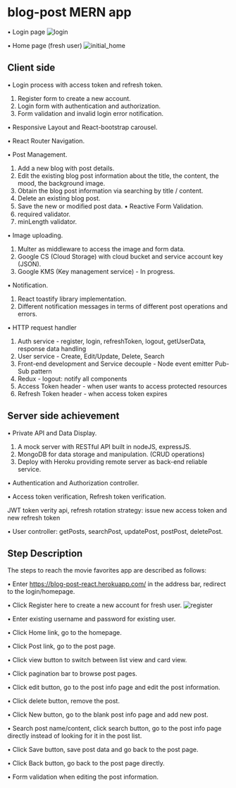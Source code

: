 # blog-post MERN app
• Login page
![login](https://user-images.githubusercontent.com/42746063/232567496-87da0a91-bf52-4948-bc62-06bba8c9a525.png)

• Home page (fresh user)
![initial_home](https://user-images.githubusercontent.com/42746063/232568760-feb53c70-5305-4a15-8b89-fd736f52ba38.png)

## Client side 

• Login process with access token and refresh token.
1. Register form to create a new account.
2. Login form with authentication and authorization.
3. Form validation and invalid login error notification.

• Responsive Layout and React-bootstrap carousel.

• React Router Navigation.

• Post Management.
1. Add a new blog with post details.
2. Edit the existing blog post information about the title, the content, the mood, the background image.
3. Obtain the blog post information via searching by title / content.
4. Delete an existing blog post.
5. Save the new or modiﬁed post data.
• Reactive Form Validation.
1. required validator.
2. minLength validator.

• Image uploading.
1. Multer as middleware to access the image and form data.
2. Google CS (Cloud Storage) with cloud bucket and service account key (JSON).
3. Google KMS (Key management service) - In progress.

• Notification.
1. React toastify library implementation.
2. Different notification messages in terms of different post operations and errors.

• HTTP request handler
1. Auth service - register, login, refreshToken, logout, getUserData, response data handling
2. User service - Create, Edit/Update, Delete, Search
3. Front-end development and Service decouple - Node event emitter Pub-Sub pattern
4. Redux - logout: notify all components
5. Access Token header - when user wants to access protected resources
6. Refresh Token header - when access token expires

## Server side achievement

• Private API and Data Display.
1. A mock server with RESTful API built in nodeJS, expressJS.
2. MongoDB for data storage and manipulation. (CRUD operations)
3. Deploy with Heroku providing remote server as back-end reliable service.

• Authentication and Authorization controller.

• Access token verification, Refresh token verification.

JWT token verity api, refresh rotation strategy: issue new access token and new refresh token

• User controller: getPosts, searchPost, updatePost, postPost, deletePost.

## Step Description

The steps to reach the movie favorites app are described as follows:

• Enter https://blog-post-react.herokuapp.com/ in the address bar, redirect to the login/homepage.

• Click Register here to create a new account for fresh user.
![register](https://user-images.githubusercontent.com/42746063/232567700-bfb4bf06-1f1a-4ced-b3bd-0cdae45a5384.png)

• Enter existing username and password for existing user. 

• Click Home link, go to the homepage.

• Click Post link, go to the post page.

• Click view button to switch between list view and card view.

• Click pagination bar to browse post pages.

• Click edit button, go to the post info page and edit the post information.

• Click delete button, remove the post.

• Click New button, go to the blank post info page and add new post.

• Search post name/content, click search button, go to the post info page directly instead of looking for it in the post list.

• Click Save button, save post data and go back to the post page.

• Click Back button, go back to the post page directly.

• Form validation when editing the post information.
